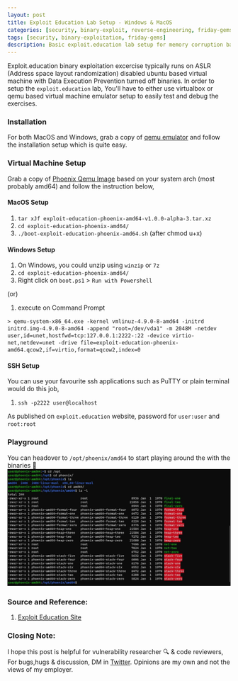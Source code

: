 ```yaml
---
layout: post
title: Exploit Education Lab Setup - Windows & MacOS
categories: [security, binary-exploit, reverse-engineering, friday-gems]
tags: [security, binary-exploitation, friday-gems]
description: Basic exploit.education lab setup for memory corruption based security bugs
---
```


Exploit.education binary exploitation excercise typically runs on ASLR (Address space layout randomization) disabled ubuntu based virtual machine with Data Execution Prevention turned off binaries. In order to setup the `exploit.education` lab, You'll have to either use virtualbox or qemu based virtual machine emulator setup to easily test and debug the exercises.

### Installation

For both MacOS and Windows, grab a copy of [qemu emulator](https://www.qemu.org/download/) and follow the installation setup which is quite easy.

### Virtual Machine Setup

Grab a copy of [Phoenix Qemu Image](https://exploit.education/downloads/) based on your system arch (most probably amd64) and follow the instruction below,

#### MacOS Setup
1. `tar xJf exploit-education-phoenix-amd64-v1.0.0-alpha-3.tar.xz`
2. `cd exploit-education-phoenix-amd64/`
3. `./boot-exploit-education-phoenix-amd64.sh` (after chmod u+x)

#### Windows Setup
1. On Windows, you could unzip using `winzip` or `7z`
2. `cd exploit-education-phoenix-amd64/`
3. Right click on `boot.ps1` > `Run with Powershell` 

(or)

1. execute on Command Prompt 

```shell
> qemu-system-x86_64.exe -kernel vmlinuz-4.9.0-8-amd64 -initrd initrd.img-4.9.0-8-amd64 -append "root=/dev/vda1" -m 2048M -netdev user,id=unet,hostfwd=tcp:127.0.0.1:2222-:22 -device virtio-net,netdev=unet -drive file=exploit-education-phoenix-amd64.qcow2,if=virtio,format=qcow2,index=0
```

#### SSH Setup

You can use your favourite ssh applications such as PuTTY or plain terminal would do this job,

1. `ssh -p2222 user@localhost` 

As published on `exploit.education` website, password for `user:user` and `root:root`

### Playground

You can headover to `/opt/phoenix/amd64` to start playing around the with the binaries 🎉
![Screenshot of Phoenix Playground](/assets/media/exploit-education-phoenix-setup.jpg)

### Source and Reference:

1. [Exploit Education Site](https://exploit.education/downloads/)

### Closing Note:

I hope this post is helpful for vulnerability researcher 🔍 & code reviewers, For bugs,hugs & discussion, DM in [Twitter](https://twitter.com/sshivasurya). Opinions are my own and not the views of my employer.
